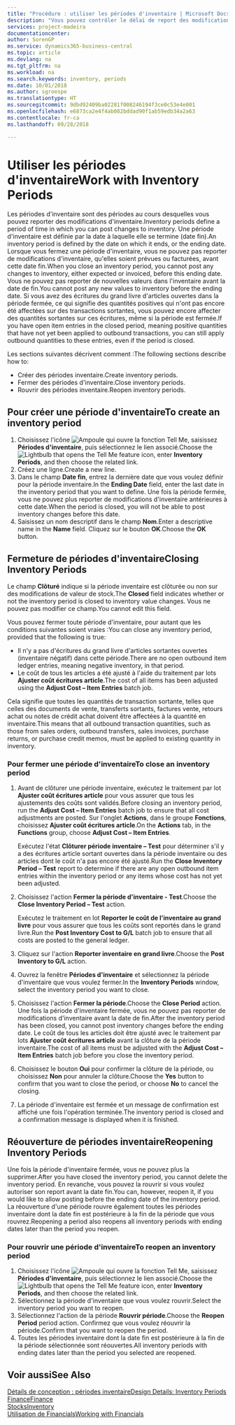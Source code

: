 ```yaml
---
title: "Procédure : utiliser les périodes d'inventaire | Microsoft Docs"
description: "Vous pouvez contrôler le délai de report des modifications de l'inventaire en définissant des périodes d'inventaire."
services: project-madeira
documentationcenter: 
author: SorenGP
ms.service: dynamics365-business-central
ms.topic: article
ms.devlang: na
ms.tgt_pltfrm: na
ms.workload: na
ms.search.keywords: inventory, periods
ms.date: 10/01/2018
ms.author: sgroespe
ms.translationtype: HT
ms.sourcegitcommit: 9dbd92409ba02281f008246194f3ce0c53e4e001
ms.openlocfilehash: e6873ca2e4f4ab082bddad90f1ab59edb34a2a63
ms.contentlocale: fr-ca
ms.lasthandoff: 09/28/2018

---
```

# <a name="work-with-inventory-periods"></a><span data-ttu-id="6251e-103">Utiliser les périodes d'inventaire</span><span class="sxs-lookup"><span data-stu-id="6251e-103">Work with Inventory Periods</span></span>
<span data-ttu-id="6251e-104">Les périodes d'inventaire sont des périodes au cours desquelles vous pouvez reporter des modifications d'inventaire.</span><span class="sxs-lookup"><span data-stu-id="6251e-104">Inventory periods define a period of time in which you can post changes to inventory.</span></span> <span data-ttu-id="6251e-105">Une période d'inventaire est définie par la date à laquelle elle se termine (date fin).</span><span class="sxs-lookup"><span data-stu-id="6251e-105">An inventory period is defined by the date on which it ends, or the ending date.</span></span> <span data-ttu-id="6251e-106">Lorsque vous fermez une période d'inventaire, vous ne pouvez pas reporter de modifications d'inventaire, qu'elles soient prévues ou facturées, avant cette date fin.</span><span class="sxs-lookup"><span data-stu-id="6251e-106">When you close an inventory period, you cannot post any changes to inventory, either expected or invoiced, before this ending date.</span></span> <span data-ttu-id="6251e-107">Vous ne pouvez pas reporter de nouvelles valeurs dans l'inventaire avant la date de fin.</span><span class="sxs-lookup"><span data-stu-id="6251e-107">You cannot post any new values to inventory before the ending date.</span></span> <span data-ttu-id="6251e-108">Si vous avez des écritures du grand livre d'articles ouvertes dans la période fermée, ce qui signifie des quantités positives qui n'ont pas encore été affectées sur des transactions sortantes, vous pouvez encore affecter des quantités sortantes sur ces écritures, même si la période est fermée.</span><span class="sxs-lookup"><span data-stu-id="6251e-108">If you have open item entries in the closed period, meaning positive quantities that have not yet been applied to outbound transactions, you can still apply outbound quantities to these entries, even if the period is closed.</span></span>  

<span data-ttu-id="6251e-109">Les sections suivantes décrivent comment :</span><span class="sxs-lookup"><span data-stu-id="6251e-109">The following sections describe how to:</span></span>  

* <span data-ttu-id="6251e-110">Créer des périodes inventaire.</span><span class="sxs-lookup"><span data-stu-id="6251e-110">Create inventory periods.</span></span>  
* <span data-ttu-id="6251e-111">Fermer des périodes d'inventaire.</span><span class="sxs-lookup"><span data-stu-id="6251e-111">Close inventory periods.</span></span>  
* <span data-ttu-id="6251e-112">Rouvrir des périodes inventaire.</span><span class="sxs-lookup"><span data-stu-id="6251e-112">Reopen inventory periods.</span></span>  

## <a name="to-create-an-inventory-period"></a><span data-ttu-id="6251e-113">Pour créer une période d'inventaire</span><span class="sxs-lookup"><span data-stu-id="6251e-113">To create an inventory period</span></span>  
1. <span data-ttu-id="6251e-114">Choisissez l'icône ![Ampoule qui ouvre la fonction Tell Me](media/ui-search/search_small.png "Dites-moi ce que vous voulez faire"), saisissez **Périodes d'inventaire**, puis sélectionnez le lien associé.</span><span class="sxs-lookup"><span data-stu-id="6251e-114">Choose the ![Lightbulb that opens the Tell Me feature](media/ui-search/search_small.png "Tell me what you want to do") icon, enter **Inventory Periods**, and then choose the related link.</span></span>  
2. <span data-ttu-id="6251e-115">Créez une ligne.</span><span class="sxs-lookup"><span data-stu-id="6251e-115">Create a new line.</span></span>  
3. <span data-ttu-id="6251e-116">Dans le champ **Date fin**, entrez la dernière date que vous voulez définir pour la période inventaire.</span><span class="sxs-lookup"><span data-stu-id="6251e-116">In the **Ending Date** field, enter the last date in the inventory period that you want to define.</span></span> <span data-ttu-id="6251e-117">Une fois la période fermée, vous ne pouvez plus reporter de modifications d'inventaire antérieures à cette date.</span><span class="sxs-lookup"><span data-stu-id="6251e-117">When the period is closed, you will not be able to post inventory changes before this date.</span></span>  
4. <span data-ttu-id="6251e-118">Saisissez un nom descriptif dans le champ **Nom**.</span><span class="sxs-lookup"><span data-stu-id="6251e-118">Enter a descriptive name in the **Name** field.</span></span> <span data-ttu-id="6251e-119">Cliquez sur le bouton **OK**.</span><span class="sxs-lookup"><span data-stu-id="6251e-119">Choose the **OK** button.</span></span>  

## <a name="closing-inventory-periods"></a><span data-ttu-id="6251e-120">Fermeture de périodes d'inventaire</span><span class="sxs-lookup"><span data-stu-id="6251e-120">Closing Inventory Periods</span></span>  
<span data-ttu-id="6251e-121">Le champ **Clôturé** indique si la période inventaire est clôturée ou non sur des modifications de valeur de stock.</span><span class="sxs-lookup"><span data-stu-id="6251e-121">The **Closed** field indicates whether or not the inventory period is closed to inventory value changes.</span></span> <span data-ttu-id="6251e-122">Vous ne pouvez pas modifier ce champ.</span><span class="sxs-lookup"><span data-stu-id="6251e-122">You cannot edit this field.</span></span>  

<span data-ttu-id="6251e-123">Vous pouvez fermer toute période d'inventaire, pour autant que les conditions suivantes soient vraies :</span><span class="sxs-lookup"><span data-stu-id="6251e-123">You can close any inventory period, provided that the following is true:</span></span>  

* <span data-ttu-id="6251e-124">Il n'y a pas d'écritures du grand livre d'articles sortantes ouvertes (inventaire négatif) dans cette période.</span><span class="sxs-lookup"><span data-stu-id="6251e-124">There are no open outbound item ledger entries, meaning negative inventory, in that period.</span></span>  
* <span data-ttu-id="6251e-125">Le coût de tous les articles a été ajusté à l'aide du traitement par lots **Ajuster coût écritures article**.</span><span class="sxs-lookup"><span data-stu-id="6251e-125">The cost of all items has been adjusted using the **Adjust Cost – Item Entries** batch job.</span></span>  

<span data-ttu-id="6251e-126">Cela signifie que toutes les quantités de transaction sortante, telles que celles des documents de vente, transferts sortants, factures vente, retours achat ou notes de crédit achat doivent être affectées à la quantité en inventaire.</span><span class="sxs-lookup"><span data-stu-id="6251e-126">This means that all outbound transaction quantities, such as those from sales orders, outbound transfers, sales invoices, purchase returns, or purchase credit memos, must be applied to existing quantity in inventory.</span></span>  

### <a name="to-close-an-inventory-period"></a><span data-ttu-id="6251e-127">Pour fermer une période d'inventaire</span><span class="sxs-lookup"><span data-stu-id="6251e-127">To close an inventory period</span></span>  
1. <span data-ttu-id="6251e-128">Avant de clôturer une période inventaire, exécutez le traitement par lot **Ajuster coût écritures article** pour vous assurer que tous les ajustements des coûts sont validés.</span><span class="sxs-lookup"><span data-stu-id="6251e-128">Before closing an inventory period, run the **Adjust Cost – Item Entries** batch job to ensure that all cost adjustments are posted.</span></span> <span data-ttu-id="6251e-129">Sur l'onglet **Actions**, dans le groupe **Fonctions**, choisissez **Ajuster coût écritures article**.</span><span class="sxs-lookup"><span data-stu-id="6251e-129">On the **Actions** tab, in the **Functions** group, choose **Adjust Cost – Item Entries**.</span></span>  

     <span data-ttu-id="6251e-130">Exécutez l'état **Clôturer période inventaire – Test** pour déterminer s'il y a des écritures article sortant ouvertes dans la période inventaire ou des articles dont le coût n'a pas encore été ajusté.</span><span class="sxs-lookup"><span data-stu-id="6251e-130">Run the **Close Inventory Period – Test** report to determine if there are any open outbound item entries within the inventory period or any items whose cost has not yet been adjusted.</span></span>  
2. <span data-ttu-id="6251e-131">Choisissez l'action **Fermer la période d'inventaire - Test**.</span><span class="sxs-lookup"><span data-stu-id="6251e-131">Choose the **Close Inventory Period – Test** action.</span></span>  

     <span data-ttu-id="6251e-132">Exécutez le traitement en lot **Reporter le coût de l'inventaire au grand livre** pour vous assurer que tous les coûts sont reportés dans le grand livre.</span><span class="sxs-lookup"><span data-stu-id="6251e-132">Run the **Post Inventory Cost to G/L** batch job to ensure that all costs are posted to the general ledger.</span></span>  
3. <span data-ttu-id="6251e-133">Cliquez sur l'action **Reporter inventaire en grand livre**.</span><span class="sxs-lookup"><span data-stu-id="6251e-133">Choose the **Post Inventory to G/L** action.</span></span>  
4. <span data-ttu-id="6251e-134">Ouvrez la fenêtre **Périodes d'inventaire** et sélectionnez la période d'inventaire que vous voulez fermer.</span><span class="sxs-lookup"><span data-stu-id="6251e-134">In the **Inventory Periods** window, select the inventory period you want to close.</span></span>  
5. <span data-ttu-id="6251e-135">Choisissez l'action **Fermer la période**.</span><span class="sxs-lookup"><span data-stu-id="6251e-135">Choose the **Close Period** action.</span></span> <span data-ttu-id="6251e-136">Une fois la période d'inventaire fermée, vous ne pouvez pas reporter de modifications d'inventaire avant la date de fin.</span><span class="sxs-lookup"><span data-stu-id="6251e-136">After the inventory period has been closed, you cannot post inventory changes before the ending date.</span></span> <span data-ttu-id="6251e-137">Le coût de tous les articles doit être ajusté avec le traitement par lots **Ajuster coût écritures article** avant la clôture de la période inventaire.</span><span class="sxs-lookup"><span data-stu-id="6251e-137">The cost of all items must be adjusted with the **Adjust Cost – Item Entries** batch job before you close the inventory period.</span></span>  
6. <span data-ttu-id="6251e-138">Choisissez le bouton **Oui** pour confirmer la clôture de la période, ou choisissez **Non** pour annuler la clôture.</span><span class="sxs-lookup"><span data-stu-id="6251e-138">Choose the **Yes** button to confirm that you want to close the period, or choose **No** to cancel the closing.</span></span>  
7. <span data-ttu-id="6251e-139">La période d'inventaire est fermée et un message de confirmation est affiché une fois l'opération terminée.</span><span class="sxs-lookup"><span data-stu-id="6251e-139">The inventory period is closed and a confirmation message is displayed when it is finished.</span></span>  

## <a name="reopening-inventory-periods"></a><span data-ttu-id="6251e-140">Réouverture de périodes inventaire</span><span class="sxs-lookup"><span data-stu-id="6251e-140">Reopening Inventory Periods</span></span>  
<span data-ttu-id="6251e-141">Une fois la période d'inventaire fermée, vous ne pouvez plus la supprimer.</span><span class="sxs-lookup"><span data-stu-id="6251e-141">After you have closed the inventory period, you cannot delete the inventory period.</span></span> <span data-ttu-id="6251e-142">En revanche, vous pouvez la rouvrir si vous voulez autoriser son report avant la date fin.</span><span class="sxs-lookup"><span data-stu-id="6251e-142">You can, however, reopen it, if you would like to allow posting before the ending date of the inventory period.</span></span> <span data-ttu-id="6251e-143">La réouverture d'une période rouvre également toutes les périodes inventaire dont la date fin est postérieure à la fin de la période que vous rouvrez.</span><span class="sxs-lookup"><span data-stu-id="6251e-143">Reopening a period also reopens all inventory periods with ending dates later than the period you reopen.</span></span>  

### <a name="to-reopen-an-inventory-period"></a><span data-ttu-id="6251e-144">Pour rouvrir une période d'inventaire</span><span class="sxs-lookup"><span data-stu-id="6251e-144">To reopen an inventory period</span></span>  
1. <span data-ttu-id="6251e-145">Choisissez l'icône ![Ampoule qui ouvre la fonction Tell Me](media/ui-search/search_small.png "Dites-moi ce que vous voulez faire"), saisissez **Périodes d'inventaire**, puis sélectionnez le lien associé.</span><span class="sxs-lookup"><span data-stu-id="6251e-145">Choose the ![Lightbulb that opens the Tell Me feature](media/ui-search/search_small.png "Tell me what you want to do") icon, enter **Inventory Periods**, and then choose the related link.</span></span>  
2. <span data-ttu-id="6251e-146">Sélectionnez la période d'inventaire que vous voulez rouvrir.</span><span class="sxs-lookup"><span data-stu-id="6251e-146">Select the inventory period you want to reopen.</span></span>  
3. <span data-ttu-id="6251e-147">Sélectionnez l'action de la période **Rouvrir période**.</span><span class="sxs-lookup"><span data-stu-id="6251e-147">Choose the **Reopen Period** period action.</span></span> <span data-ttu-id="6251e-148">Confirmez que vous voulez réouvrir la période.</span><span class="sxs-lookup"><span data-stu-id="6251e-148">Confirm that you want to reopen the period.</span></span>  
4. <span data-ttu-id="6251e-149">Toutes les périodes inventaire dont la date fin est postérieure à la fin de la période sélectionnée sont réouvertes.</span><span class="sxs-lookup"><span data-stu-id="6251e-149">All inventory periods with ending dates later than the period you selected are reopened.</span></span>  

## <a name="see-also"></a><span data-ttu-id="6251e-150">Voir aussi</span><span class="sxs-lookup"><span data-stu-id="6251e-150">See Also</span></span>  
[<span data-ttu-id="6251e-151">Détails de conception : périodes inventaire</span><span class="sxs-lookup"><span data-stu-id="6251e-151">Design Details: Inventory Periods</span></span>](design-details-inventory-periods.md)  
[<span data-ttu-id="6251e-152">Finance</span><span class="sxs-lookup"><span data-stu-id="6251e-152">Finance</span></span>](finance.md)  
[<span data-ttu-id="6251e-153">Stocks</span><span class="sxs-lookup"><span data-stu-id="6251e-153">Inventory</span></span>](inventory-manage-inventory.md)  
[<span data-ttu-id="6251e-154">Utilisation de Financials</span><span class="sxs-lookup"><span data-stu-id="6251e-154">Working with Financials</span></span>](ui-work-product.md)

